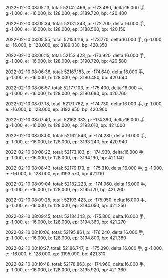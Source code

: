 2022-02-10 08:05:13, total: 52142.466, p: -173.480, delta:16.000 手, g:-1.000, e: -16.000, b: 128.000, ep: 3189.720, bp: 420.400

2022-02-10 08:05:34, total: 52131.343, p: -172.700, delta:16.000 手, g:-1.000, e: -16.000, b: 128.000, ep: 3188.500, bp: 420.150

2022-02-10 08:05:55, total: 52153.116, p: -173.770, delta:16.000 手, g:-1.000, e: -16.000, b: 128.000, ep: 3189.030, bp: 420.350

2022-02-10 08:06:15, total: 52153.423, p: -173.920, delta:16.000 手, g:-1.000, e: -16.000, b: 128.000, ep: 3190.720, bp: 420.580

2022-02-10 08:06:36, total: 52167.183, p: -174.640, delta:16.000 手, g:-1.000, e: -16.000, b: 128.000, ep: 3190.480, bp: 420.640

2022-02-10 08:06:57, total: 52177.103, p: -175.400, delta:16.000 手, g:-1.000, e: -16.000, b: 128.000, ep: 3190.680, bp: 420.760

2022-02-10 08:07:18, total: 52171.762, p: -174.730, delta:16.000 手, g:-1.000, e: -16.000, b: 128.000, ep: 3192.950, bp: 420.960

2022-02-10 08:07:40, total: 52162.383, p: -174.390, delta:16.000 手, g:-1.000, e: -16.000, b: 128.000, ep: 3193.610, bp: 421.000

2022-02-10 08:08:00, total: 52162.543, p: -174.280, delta:16.000 手, g:-1.000, e: -16.000, b: 128.000, ep: 3193.240, bp: 420.940

2022-02-10 08:08:22, total: 52173.103, p: -174.930, delta:16.000 手, g:-1.000, e: -16.000, b: 128.000, ep: 3194.190, bp: 421.140

2022-02-10 08:08:43, total: 52179.173, p: -175.310, delta:16.000 手, g:-1.000, e: -16.000, b: 128.000, ep: 3193.570, bp: 421.110

2022-02-10 08:09:04, total: 52182.223, p: -174.960, delta:16.000 手, g:-1.000, e: -16.000, b: 128.000, ep: 3195.120, bp: 421.260

2022-02-10 08:09:25, total: 52193.423, p: -175.950, delta:16.000 手, g:-1.000, e: -16.000, b: 128.000, ep: 3194.050, bp: 421.250

2022-02-10 08:09:45, total: 52184.143, p: -175.800, delta:16.000 手, g:-1.000, e: -16.000, b: 128.000, ep: 3194.360, bp: 421.270

2022-02-10 08:10:06, total: 52195.861, p: -176.240, delta:16.000 手, g:-1.000, e: -16.000, b: 128.000, ep: 3194.800, bp: 421.380

2022-02-10 08:10:27, total: 52186.747, p: -175.390, delta:16.000 手, g:-1.000, e: -16.000, b: 128.000, ep: 3195.090, bp: 421.310

2022-02-10 08:10:48, total: 52178.863, p: -174.960, delta:16.000 手, g:-1.000, e: -16.000, b: 128.000, ep: 3195.920, bp: 421.360